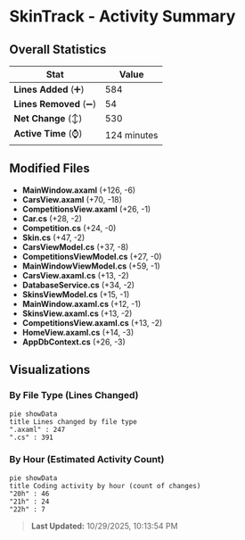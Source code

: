 # SkinTrack - Activity Summary 

## Overall Statistics

| Stat                   | Value                                                             |
| ---------------------- | ----------------------------------------------------------------- |
| **Lines Added** (➕)   | 584                                          |
| **Lines Removed** (➖) | 54                                        |
| **Net Change** (↕)    | 530                |
| **Active Time** (⌚)   | 124 minutes |


## Modified Files
- **MainWindow.axaml** (+126, -6)
- **CarsView.axaml** (+70, -18)
- **CompetitionsView.axaml** (+26, -1)
- **Car.cs** (+28, -2)
- **Competition.cs** (+24, -0)
- **Skin.cs** (+47, -2)
- **CarsViewModel.cs** (+37, -8)
- **CompetitionsViewModel.cs** (+27, -0)
- **MainWindowViewModel.cs** (+59, -1)
- **CarsView.axaml.cs** (+13, -2)
- **DatabaseService.cs** (+34, -2)
- **SkinsViewModel.cs** (+15, -1)
- **MainWindow.axaml.cs** (+12, -1)
- **SkinsView.axaml.cs** (+13, -2)
- **CompetitionsView.axaml.cs** (+13, -2)
- **HomeView.axaml.cs** (+14, -3)
- **AppDbContext.cs** (+26, -3)

## Visualizations

### By File Type (Lines Changed)

```mermaid
pie showData
title Lines changed by file type
".axaml" : 247
".cs" : 391
```

### By Hour (Estimated Activity Count)

```mermaid
pie showData
title Coding activity by hour (count of changes)
"20h" : 46
"21h" : 24
"22h" : 7
```


> **Last Updated:** 10/29/2025, 10:13:54 PM